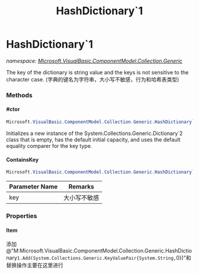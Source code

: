 ﻿---
title: HashDictionary`1
---

# HashDictionary`1
_namespace: [Microsoft.VisualBasic.ComponentModel.Collection.Generic](N-Microsoft.VisualBasic.ComponentModel.Collection.Generic.html)_

The key of the dictionary is string value and the keys is not sensitive to the character case.
 (字典的键名为字符串，大小写不敏感，行为和哈希表类型)



### Methods

#### #ctor
```csharp
Microsoft.VisualBasic.ComponentModel.Collection.Generic.HashDictionary`1.#ctor
```
Initializes a new instance of the System.Collections.Generic.Dictionary`2 class
 that is empty, has the default initial capacity, and uses the default equality
 comparer for the key type.

#### ContainsKey
```csharp
Microsoft.VisualBasic.ComponentModel.Collection.Generic.HashDictionary`1.ContainsKey(System.String)
```


|Parameter Name|Remarks|
|--------------|-------|
|key|大小写不敏感|



### Properties

#### Item
添加@"M:Microsoft.VisualBasic.ComponentModel.Collection.Generic.HashDictionary`1.Add(System.Collections.Generic.KeyValuePair{System.String,`0})"和替换操作主要在这里进行
